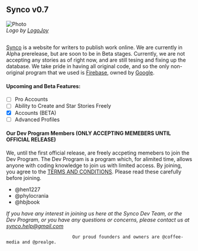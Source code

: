 ## Synco v0.7
![Photo](https://synco.tk/Full-Logo.PNG)
*<br>Logo by [LogoJoy](https://logojoy.com)*
##
[Synco](https://synco.tk) is a website for writers to publish work online. We are currently in Alpha prerelease, but are soon to be in    Beta stages. Currently, we are not accepting any stories as of right now, and are still tesing and fixing up the database. We take pride in having all original code, and so the only non-original program that we used is [Firebase](https://firebase.google.com/), owned by [Google](https://google.com).
#### Upcoming and Beta Features:
- [ ] Pro Accounts
- [ ] Ability to Create and Star Stories Freely
- [x] Accounts (BETA)
- [ ] Advanced Profiles

#### Our Dev Program Members (ONLY ACCEPTING MEMEBERS UNTIL OFFICIAL RELEASE)
We, until the first official release, are freely accpeting memebers to join the Dev Program. The Dev Program is a program which, for alimited time, allows anyone with coding knowledge to join us with limited access. By joining, you agree to the [TERMS AND CONDITIONS](https://synco.tk/TermsAndConditions.txt). Please read these carefully before joining.

- @hen1227
- @phylocrania
- @hbjbook

*If you have any interest in joining us here at the Synco Dev Team, or the Dev Program, or you have any questions or concerns, please contact us at [synco.help@gmail.com](mailto:synco.help@gmail.com?Subject=Synco%20Employment%20Request)*
 
 
                             Our proud founders and owners are @coffee-media and @prealge.
                             
                             

